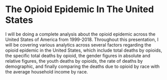 # The Opioid Epidemic In The United States

I will be doing a complete analysis about the opioid epidemic across the United States of America from 1999-2018. Throughout this presentation, I will be covering various analytics across several factors regarding the opioid epidemic in the United States, which include total deaths by opioids, the specific total deaths by opioid, the gender figures in absolute and relative figures, the youth deaths by opioids, the rate of deaths by demographic, and finally comparing the deaths due to opioid by race with the average household income by race.  

